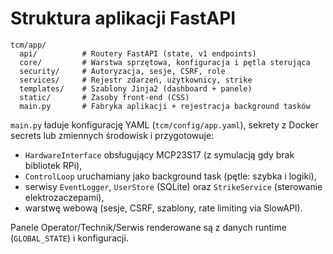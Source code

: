 # Struktura aplikacji FastAPI

```
tcm/app/
  api/          # Routery FastAPI (state, v1 endpoints)
  core/         # Warstwa sprzętowa, konfiguracja i pętla sterująca
  security/     # Autoryzacja, sesje, CSRF, role
  services/     # Rejestr zdarzeń, użytkownicy, strike
  templates/    # Szablony Jinja2 (dashboard + panele)
  static/       # Zasoby front-end (CSS)
  main.py       # Fabryka aplikacji + rejestracja background tasków
```

`main.py` ładuje konfigurację YAML (`tcm/config/app.yaml`), sekrety z Docker secrets lub zmiennych środowisk i przygotowuje:

* `HardwareInterface` obsługujący MCP23S17 (z symulacją gdy brak bibliotek RPi),
* `ControlLoop` uruchamiany jako background task (pętle: szybka i logiki),
* serwisy `EventLogger`, `UserStore` (SQLite) oraz `StrikeService` (sterowanie elektrozaczepami),
* warstwę webową (sesje, CSRF, szablony, rate limiting via SlowAPI).

Panele Operator/Technik/Serwis renderowane są z danych runtime (`GLOBAL_STATE`) i konfiguracji.
